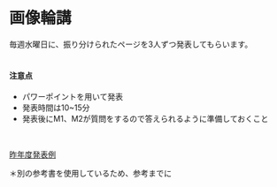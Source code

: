 # 画像輪講

毎週水曜日に、振り分けられたページを3人ずつ発表してもらいます。
<br>
<br>

#### 注意点

- パワーポイントを用いて発表
- 発表時間は10~15分
- 発表後にM1、M2が質問をするので答えられるように準備しておくこと
<br>

[昨年度発表例](https://mailkyutechjp-my.sharepoint.com/personal/lu_huimin945_mail_kyutech_jp/_layouts/15/onedrive.aspx?id=%2Fpersonal%2Flu%5Fhuimin945%5Fmail%5Fkyutech%5Fjp%2FDocuments%2FSeminar%2F%E5%8B%89%E5%BC%B7%E4%BC%9A%E8%B3%87%E6%96%99%2F%E7%94%BB%E5%83%8F%E5%87%A6%E7%90%86%E8%BC%AA%E8%AC%9B)

＊別の参考書を使用しているため、参考までに
